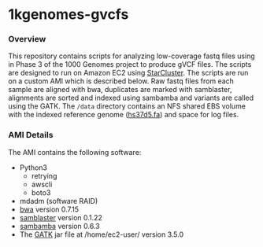 # 1kgenomes-gvcfs

### Overview

This repository contains scripts for analyzing low-coverage fastq files using in Phase 3 of the 1000 Genomes project to produce gVCF files. The scripts are designed to run on Amazon EC2 using [StarCluster](http://star.mit.edu/cluster/). The scripts are run on a custom AMI which is described below. Raw fastq files from each sample are aligned with bwa, duplicates are marked with samblaster, alignments are sorted and indexed using sambamba and variants are called using the GATK. The `/data` directory contains an NFS shared EBS volume with the indexed reference genome ([hs37d5.fa](ftp://ftp.1000genomes.ebi.ac.uk/vol1/ftp/technical/reference/phase2_reference_assembly_sequence/README_human_reference_20110707)) and space for log files.

### AMI Details

The AMI contains the following software:
* Python3
  * retrying
  * awscli
  * boto3
* mdadm (software RAID)
* [bwa](https://github.com/lh3/bwa) version 0.7.15
* [samblaster](https://github.com/GregoryFaust/samblaster) version 0.1.22
* [sambamba](http://lomereiter.github.io/sambamba/) version 0.6.3
* The [GATK](https://software.broadinstitute.org/gatk/) jar file at /home/ec2-user/ version 3.5.0
